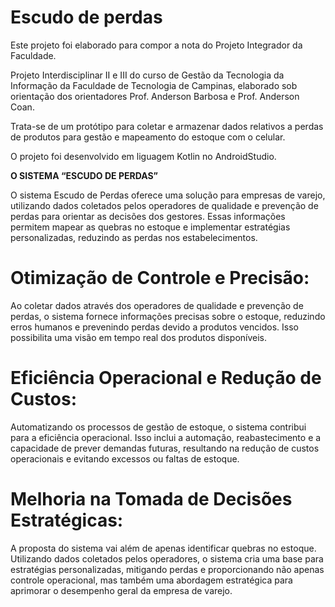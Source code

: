 # Escudo de perdas
Este projeto foi elaborado para compor a nota do Projeto Integrador da Faculdade.

Projeto Interdisciplinar II e III do curso de Gestão da Tecnologia da Informação da Faculdade de Tecnologia de Campinas, elaborado sob orientação dos orientadores Prof. Anderson Barbosa e Prof. Anderson Coan.

Trata-se de um protótipo para coletar e armazenar dados relativos a perdas de produtos para gestão e mapeamento do estoque com o celular.

O projeto foi desenvolvido em liguagem Kotlin no AndroidStudio.

<b>O SISTEMA “ESCUDO DE PERDAS”</b>

O sistema Escudo de Perdas oferece uma solução para empresas de varejo, utilizando dados coletados pelos operadores de qualidade e prevenção de perdas para orientar as decisões dos gestores. Essas informações permitem mapear as quebras no estoque e implementar estratégias personalizadas, reduzindo as perdas nos estabelecimentos.

# Otimização de Controle e Precisão:

Ao coletar dados através dos operadores de qualidade e prevenção de perdas, o sistema fornece informações precisas sobre o estoque, reduzindo erros humanos e prevenindo perdas devido a produtos vencidos. Isso possibilita uma visão em tempo real dos produtos disponíveis.

# Eficiência Operacional e Redução de Custos:

Automatizando os processos de gestão de estoque, o sistema contribui para a eficiência operacional. Isso inclui a automação, reabastecimento e a capacidade de prever demandas futuras, resultando na redução de custos operacionais e evitando excessos ou faltas de estoque.

# Melhoria na Tomada de Decisões Estratégicas:

A proposta do sistema vai além de apenas identificar quebras no estoque. Utilizando dados coletados pelos operadores, o sistema cria uma base para estratégias personalizadas, mitigando perdas e proporcionando não apenas controle operacional, mas também uma abordagem estratégica para aprimorar o desempenho geral da empresa de varejo.
